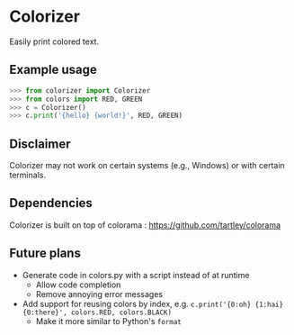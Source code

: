 # Colorizer
Easily print colored text.

## Example usage
```python
>>> from colorizer import Colorizer
>>> from colors import RED, GREEN
>>> c = Colorizer()
>>> c.print('{hello} {world!}', RED, GREEN)
```

## Disclaimer
Colorizer may not work on certain systems (e.g., Windows) or with certain terminals.

## Dependencies
Colorizer is built on top of colorama : https://github.com/tartley/colorama

## Future plans
* Generate code in colors.py with a script instead of at runtime
    * Allow code completion
    * Remove annoying error messages
* Add support for reusing colors by index, e.g. `c.print('{0:oh} {1:hai} {0:there}', colors.RED, colors.BLACK)`
    * Make it more similar to Python's `format`
